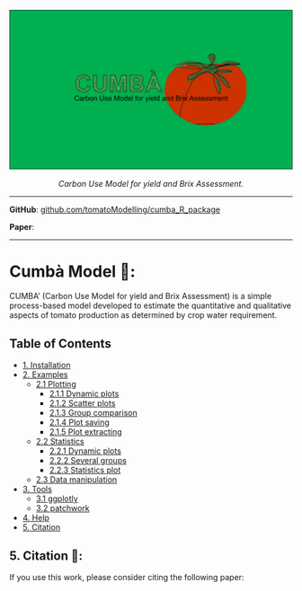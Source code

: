 <p align="center">
  <a href="https://github.com/tomatoModelling/cumba_R_package"><img src="https://github.com/tomatoModelling/cumba_R_package/blob/main/docs_/ImageCumba.png" alt="CUMBA'"></a>
</p>
<p align="center">
    <em>Carbon Use Model for yield and Brix Assessment.</em>
</a>
</p>

---

**GitHub**: <a href="https://github.com/tomatoModelling/cumba_R_package" target="_blank">github.com/tomatoModelling/cumba_R_package</a>


**Paper**: <a href="" target="_blank"></a>

---

# Cumbà Model 🍅:
CUMBA’ (Carbon Use Model for yield and Brix Assessment) is a simple process-based model developed to estimate the quantitative and qualitative aspects of tomato production as determined
by crop water requirement.


## Table of Contents 

- [1. Installation](#1-installation)
- [2. Examples](#2-examples)
  - [2.1 Plotting](#21-plotting)
    - [2.1.1 Dynamic plots](#211-dynamic-plots)
    - [2.1.2 Scatter plots](#212-scatter-plots)
    - [2.1.3 Group comparison](#213-group-comparison)
    - [2.1.4 Plot saving](#214-plot-saving)
    - [2.1.5 Plot extracting](#215-plot-extracting)
  - [2.2 Statistics](#22-statistics)
    - [2.2.1 Dynamic plots](#221-simple-case)
    - [2.2.2 Several groups](#222-several-groups)
    - [2.2.3 Statistics plot](#223-statistics-plot)
  - [2.3 Data manipulation](#23-data-manipulation)
- [3. Tools](#3-tools)
  - [3.1 ggplotly](#31-ggplotly)
  - [3.2 patchwork](#32-patchwork)
- [4. Help](#4-help)
- [5. Citation](#5-Citation)

## 5. Citation 🔖:
If you use this work, please consider citing the following paper:
